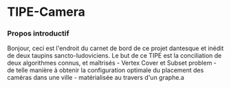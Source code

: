 # TIPE-Camera

### Propos introductif

Bonjour, ceci est l'endroit du carnet de bord de ce projet dantesque et inédit de deux taupins sancto-ludoviciens.
Le but de ce TIPE est la conciliation de deux algorithmes connus, et maîtrisés - Vertex Cover et Subset problem - de telle manière à obtenir la configuration
optimale du placement des caméras dans une ville - matérialisée au travers d'un graphe.a

